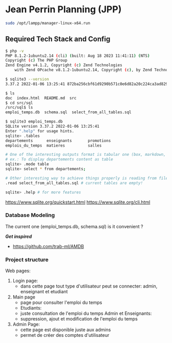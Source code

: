 # Jean Perrin Planning (JPP)

```bash
sudo /opt/lampp/manager-linux-x64.run
```

## Required Tech Stack and Config

```bash
$ php -v
PHP 8.1.2-1ubuntu2.14 (cli) (built: Aug 18 2023 11:41:11) (NTS)
Copyright (c) The PHP Group
Zend Engine v4.1.2, Copyright (c) Zend Technologies
    with Zend OPcache v8.1.2-1ubuntu2.14, Copyright (c), by Zend Technologies
```

```bash
$ sqlite3 --version
3.37.2 2022-01-06 13:25:41 872ba256cbf61d9290b571c0e6d82a20c224ca3ad82971edc46b29818d5dalt1
```

```bash
$ ls
doc  index.html  README.md  src
$ cd src/sql
/src/sql$ ls
emploi_temps.db  schema.sql  select_from_all_tables.sql
```

```bash
$ sqlite3 emploi_temps.db
SQLite version 3.37.2 2022-01-06 13:25:41
Enter ".help" for usage hints.
sqlite> .tables
departements      enseignants       promotions
emplois_du_temps  matieres          salles
```

```bash
# One of the interesting outputs format is tabular one (box, markdown, table)
# ex.: To display departements content as table
sqlite> .mode table
sqlite> select * from departements;

# Other interesting way to achieve things properly is reading from files
.read select_from_all_tables.sql # current tables are empty!

sqlite> .help # for more features
```

<https://www.sqlite.org/quickstart.html>
<https://www.sqlite.org/cli.html>

### Database Modeling

The current one (emploi_temps.db, schema.sql) is it convenient ?

**_Get inspired_**

- <https://github.com/trab-ml/AMDB>

### Project structure

Web pages:

1. Login page:
   - dans cette page tout type d'utilisateur peut se connecter: admin, enseignant et etudiant
2. Main page
   - page pour consulter l'emploi du temps
   - Etudiants:
   - juste consultation de l'emploi du temps
     Admin et Enseignants:
   - suppression, ajout et modification de l'emploi du temps
3. Admin Page:
   - cette page est disponible juste aux admins
   - permet de créer des comptes d'utilisateur
